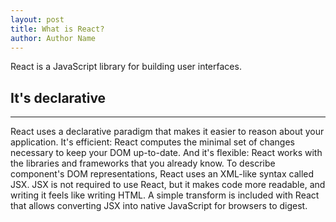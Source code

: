 ```yaml
---
layout: post
title: What is React?
author: Author Name
---
```


React is a JavaScript library for building user interfaces.

## It's declarative 
-----

React uses a declarative paradigm that makes it easier to reason about your application. 
It's efficient: React computes the minimal set of changes necessary to keep your DOM up-to-date. 
And it's flexible: React works with the libraries and frameworks that you already know.
To describe component's DOM representations, React uses an XML-like syntax called JSX. 
JSX is not required to use React, but it makes code more readable, and writing it feels like writing HTML.
A simple transform is included with React that allows converting JSX into native JavaScript for browsers to digest.

